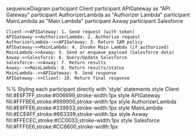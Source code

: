 sequenceDiagram
    participant Client
    participant APIGateway as "API Gateway"
    participant AuthorizerLambda as "Authorizer Lambda"
    participant MainLambda as "Main Lambda"
    participant Axway
    participant Salesforce

    Client->>APIGateway: 1. Send request (with token)
    APIGateway->>AuthorizerLambda: 2. Authorize request
    AuthorizerLambda-->>APIGateway: 3. Return IAM policy
    APIGateway->>MainLambda: 4. Invoke Main Lambda (if authorized)
    MainLambda->>Axway: 5. Send or enqueue payload (Salesforce data)
    Axway->>Salesforce: 6. Query/Update Salesforce
    Salesforce-->>Axway: 7. Return results
    Axway-->>MainLambda: 8. Return results/status
    MainLambda-->>APIGateway: 9. Send response
    APIGateway-->>Client: 10. Return final response

%% Styling each participant directly with 'style' statements
style Client fill:#E6F7FF,stroke:#006699,stroke-width:1px
style APIGateway fill:#FFFBE6,stroke:#999900,stroke-width:1px
style AuthorizerLambda fill:#E6FFE6,stroke:#339933,stroke-width:1px
style MainLambda fill:#ECE6FF,stroke:#663399,stroke-width:1px
style Axway fill:#FFECEC,stroke:#CC0033,stroke-width:1px
style Salesforce fill:#FFF0E6,stroke:#CC6600,stroke-width:1px
